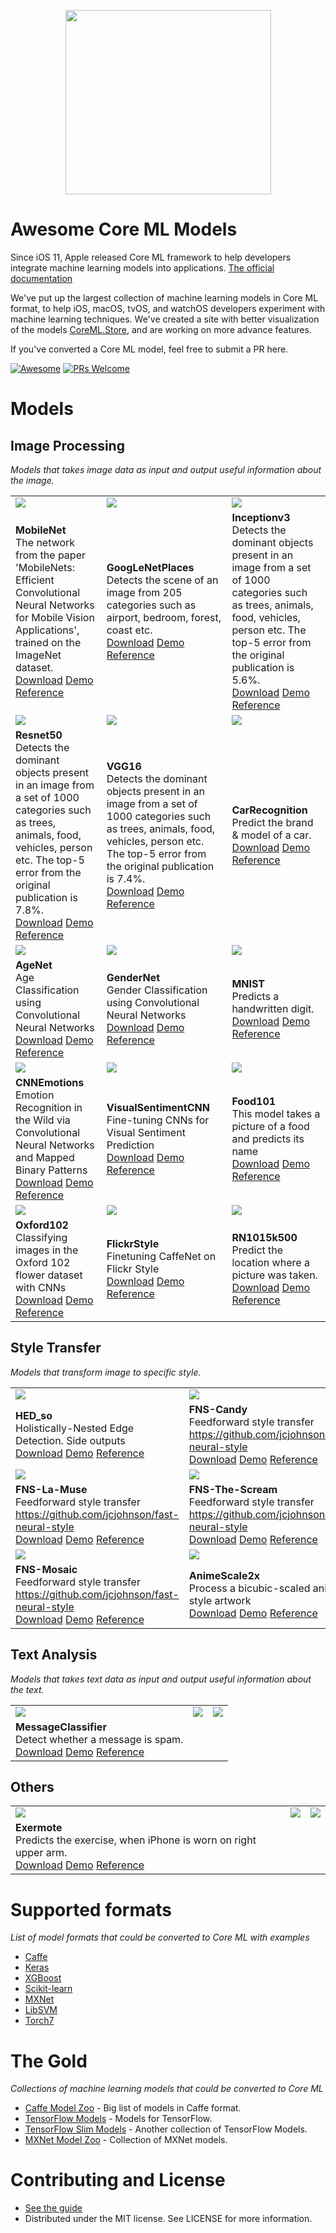 
<!--
Title: Awesome Core ML Models
Description: A curated list of machine learning models in Core ML format.
Author: Kedan Li
-->
<p align="center">
<img src="images/coreml.png" width="329" height="295"/>
</p>

# Awesome Core ML Models

Since iOS 11, Apple released Core ML framework to help developers integrate machine learning models into applications. [The official documentation](https://developer.apple.com/documentation/coreml)

We've put up the largest collection of machine learning models in Core ML format, to help  iOS, macOS, tvOS, and watchOS developers experiment with machine learning techniques. We've created a site with better visualization of the models [CoreML.Store](https://coreml.store), and are working on more advance features.

If you've converted a Core ML model, feel free to submit a PR here.

[![Awesome](https://cdn.rawgit.com/sindresorhus/awesome/d7305f38d29fed78fa85652e3a63e154dd8e8829/media/badge.svg)](https://github.com/sindresorhus/awesome)
[![PRs Welcome](https://img.shields.io/badge/PRs-welcome-brightgreen.svg)](http://makeapullrequest.com)

# Models

## Image Processing
*Models that takes image data as input and output useful information about the image.*

| | | |
|-|-|-|
|[<img src="https://s3-us-west-2.amazonaws.com/coreml-assets/cover_MobileNet.jpg">](https://coreml.store/mobilenet)|[<img src="https://s3-us-west-2.amazonaws.com/coreml-assets/cover_GoogLeNetPlaces.jpg">](https://coreml.store/googlenetplaces)|[<img src="https://s3-us-west-2.amazonaws.com/coreml-assets/cover_Inceptionv3.jpg">](https://coreml.store/inceptionv3)|
|<b>MobileNet</b><br />The network from the paper \'MobileNets: Efficient Convolutional Neural Networks for Mobile Vision Applications\', trained on the ImageNet dataset.<br />[Download](https://coreml.store/mobilenet?download) [Demo](https://github.com/hollance/MobileNet-CoreML) [Reference](https://arxiv.org/abs/1704.04861)|<b>GoogLeNetPlaces</b><br />Detects the scene of an image from 205 categories such as airport, bedroom, forest, coast etc.<br />[Download](https://coreml.store/googlenetplaces?download) [Demo](https://github.com/chenyi1989/CoreMLDemo) [Reference](http://places.csail.mit.edu/index.html)|<b>Inceptionv3</b><br />Detects the dominant objects present in an image from a set of 1000 categories such as trees, animals, food, vehicles, person etc. The top-5 error from the original publication is 5.6%.<br />[Download](https://coreml.store/inceptionv3?download) [Demo](https://github.com/yulingtianxia/Core-ML-Sample/) [Reference](https://arxiv.org/abs/1512.00567)|
|[<img src="https://s3-us-west-2.amazonaws.com/coreml-assets/cover_Resnet50.jpg">](https://coreml.store/resnet50)|[<img src="https://s3-us-west-2.amazonaws.com/coreml-assets/cover_VGG16.jpg">](https://coreml.store/vgg16)|[<img src="https://s3-us-west-2.amazonaws.com/coreml-assets/cover_CarRecognition.jpg">](https://coreml.store/carrecognition)|
|<b>Resnet50</b><br />Detects the dominant objects present in an image from a set of 1000 categories such as trees, animals, food, vehicles, person etc. The top-5 error from the original publication is 7.8%.<br />[Download](https://coreml.store/resnet50?download) [Demo](https://github.com/atomic14/VisionCoreMLSample) [Reference](https://arxiv.org/abs/1512.03385)|<b>VGG16</b><br />Detects the dominant objects present in an image from a set of 1000 categories such as trees, animals, food, vehicles, person etc. The top-5 error from the original publication is 7.4%.<br />[Download](https://coreml.store/vgg16?download) [Demo](https://github.com/alaphao/CoreMLExample) [Reference](https://arxiv.org/abs/1409.1556)|<b>CarRecognition</b><br />Predict the brand & model of a car.<br />[Download](https://coreml.store/carrecognition?download) [Demo](https://github.com/likedan/Core-ML-Car-Recognition) [Reference](http://mmlab.ie.cuhk.edu.hk/datasets/comp_cars/index.html)|
|[<img src="https://s3-us-west-2.amazonaws.com/coreml-assets/cover_AgeNet.jpg">](https://coreml.store/agenet)|[<img src="https://s3-us-west-2.amazonaws.com/coreml-assets/cover_GenderNet.jpg">](https://coreml.store/gendernet)|[<img src="https://s3-us-west-2.amazonaws.com/coreml-assets/cover_MNIST.jpg">](https://coreml.store/mnist)|
|<b>AgeNet</b><br />Age Classification using Convolutional Neural Networks<br />[Download](https://coreml.store/agenet?download) [Demo](https://github.com/cocoa-ai/FacesVisionDemo) [Reference](http://www.openu.ac.il/home/hassner/projects/cnn_agegender/)|<b>GenderNet</b><br />Gender Classification using Convolutional Neural Networks<br />[Download](https://coreml.store/gendernet?download) [Demo](https://github.com/cocoa-ai/FacesVisionDemo) [Reference](http://www.openu.ac.il/home/hassner/projects/cnn_agegender/)|<b>MNIST</b><br />Predicts a handwritten digit.<br />[Download](https://coreml.store/mnist?download) [Demo](https://github.com/ph1ps/MNIST-CoreML) [Reference](http://yann.lecun.com/exdb/mnist/)|
|[<img src="https://s3-us-west-2.amazonaws.com/coreml-assets/cover_CNNEmotions.jpg">](https://coreml.store/cnnemotions)|[<img src="https://s3-us-west-2.amazonaws.com/coreml-assets/cover_VisualSentimentCNN.jpg">](https://coreml.store/visualsentimentcnn)|[<img src="https://s3-us-west-2.amazonaws.com/coreml-assets/cover_Food101.jpg">](https://coreml.store/food101)|
|<b>CNNEmotions</b><br />Emotion Recognition in the Wild via Convolutional Neural Networks and Mapped Binary Patterns<br />[Download](https://coreml.store/cnnemotions?download) [Demo](https://github.com/cocoa-ai/FacesVisionDemo) [Reference](http://www.openu.ac.il/home/hassner/projects/cnn_emotions/)|<b>VisualSentimentCNN</b><br />Fine-tuning CNNs for Visual Sentiment Prediction<br />[Download](https://coreml.store/visualsentimentcnn?download) [Demo](https://github.com/cocoa-ai/SentimentVisionDemo) [Reference](http://www.sciencedirect.com/science/article/pii/S0262885617300355?via%3Dihub)|<b>Food101</b><br />This model takes a picture of a food and predicts its name<br />[Download](https://coreml.store/food101?download) [Demo](https://github.com/ph1ps/Food101-CoreML) [Reference](http://visiir.lip6.fr/explore)|
|[<img src="https://s3-us-west-2.amazonaws.com/coreml-assets/cover_Oxford102.jpg">](https://coreml.store/oxford102)|[<img src="https://s3-us-west-2.amazonaws.com/coreml-assets/cover_FlickrStyle.jpg">](https://coreml.store/flickrstyle)|[<img src="https://s3-us-west-2.amazonaws.com/coreml-assets/cover_RN1015k500.jpg">](https://coreml.store/rn1015k500)|
|<b>Oxford102</b><br />Classifying images in the Oxford 102 flower dataset with CNNs<br />[Download](https://coreml.store/oxford102?download) [Demo](https://github.com/cocoa-ai/FlowersVisionDemo) [Reference](http://jimgoo.com/flower-power/)|<b>FlickrStyle</b><br />Finetuning CaffeNet on Flickr Style<br />[Download](https://coreml.store/flickrstyle?download) [Demo](https://github.com/cocoa-ai/StylesVisionDemo) [Reference](http://sergeykarayev.com/files/1311.3715v3.pdf)|<b>RN1015k500</b><br />Predict the location where a picture was taken.<br />[Download](https://coreml.store/rn1015k500?download) [Demo](https://github.com/awslabs/MXNet2CoreML_iOS_sample_app) [Reference](https://aws.amazon.com/blogs/ai/estimating-the-location-of-images-using-mxnet-and-multimedia-commons-dataset-on-aws-ec2)|

## Style Transfer
*Models that transform image to specific style.*

| | | |
|-|-|-|
|[<img src="https://s3-us-west-2.amazonaws.com/coreml-assets/cover_HED_so.jpg">](https://coreml.store/hed_so)|[<img src="https://s3-us-west-2.amazonaws.com/coreml-assets/cover_FNS-Candy.jpg">](https://coreml.store/fns-candy)|[<img src="https://s3-us-west-2.amazonaws.com/coreml-assets/cover_FNS-Feathers.jpg">](https://coreml.store/fns-feathers)|
|<b>HED_so</b><br />Holistically-Nested Edge Detection. Side outputs<br />[Download](https://coreml.store/hed_so?download) [Demo](https://github.com/s1ddok/HED-CoreML) [Reference](http://dl.acm.org/citation.cfm?id=2654889)|<b>FNS-Candy</b><br />Feedforward style transfer https://github.com/jcjohnson/fast-neural-style<br />[Download](https://coreml.store/fns-candy?download) [Demo](https://github.com/prisma-ai/torch2coreml) [Reference](http://cs.stanford.edu/people/jcjohns/eccv16/)|<b>FNS-Feathers</b><br />Feedforward style transfer https://github.com/jcjohnson/fast-neural-style<br />[Download](https://coreml.store/fns-feathers?download) [Demo](https://github.com/prisma-ai/torch2coreml) [Reference](http://cs.stanford.edu/people/jcjohns/eccv16/)|
|[<img src="https://s3-us-west-2.amazonaws.com/coreml-assets/cover_FNS-La-Muse.jpg">](https://coreml.store/fns-la-muse)|[<img src="https://s3-us-west-2.amazonaws.com/coreml-assets/cover_FNS-The-Scream.jpg">](https://coreml.store/fns-the-scream)|[<img src="https://s3-us-west-2.amazonaws.com/coreml-assets/cover_FNS-Udnie.jpg">](https://coreml.store/fns-udnie)|
|<b>FNS-La-Muse</b><br />Feedforward style transfer https://github.com/jcjohnson/fast-neural-style<br />[Download](https://coreml.store/fns-la-muse?download) [Demo](https://github.com/prisma-ai/torch2coreml) [Reference](http://cs.stanford.edu/people/jcjohns/eccv16/)|<b>FNS-The-Scream</b><br />Feedforward style transfer https://github.com/jcjohnson/fast-neural-style<br />[Download](https://coreml.store/fns-the-scream?download) [Demo](https://github.com/prisma-ai/torch2coreml) [Reference](http://cs.stanford.edu/people/jcjohns/eccv16/)|<b>FNS-Udnie</b><br />Feedforward style transfer https://github.com/jcjohnson/fast-neural-style<br />[Download](https://coreml.store/fns-udnie?download) [Demo](https://github.com/prisma-ai/torch2coreml) [Reference](http://cs.stanford.edu/people/jcjohns/eccv16/)|
|[<img src="https://s3-us-west-2.amazonaws.com/coreml-assets/cover_FNS-Mosaic.jpg">](https://coreml.store/fns-mosaic)|[<img src="https://s3-us-west-2.amazonaws.com/coreml-assets/cover_AnimeScale2x.jpg">](https://coreml.store/animescale2x)|[<img src="http://via.placeholder.com/552x486/fafafa/dddddd/?text=great%20model%20to%20come">](https://coreml.store)|
|<b>FNS-Mosaic</b><br />Feedforward style transfer https://github.com/jcjohnson/fast-neural-style<br />[Download](https://coreml.store/fns-mosaic?download) [Demo](https://github.com/prisma-ai/torch2coreml) [Reference](http://cs.stanford.edu/people/jcjohns/eccv16/)|<b>AnimeScale2x</b><br />Process a bicubic-scaled anime-style artwork<br />[Download](https://coreml.store/animescale2x?download) [Demo](https://github.com/imxieyi/waifu2x-ios) [Reference](https://arxiv.org/abs/1501.00092)||

## Text Analysis
*Models that takes text data as input and output useful information about the text.*

| | | |
|-|-|-|
|[<img src="https://s3-us-west-2.amazonaws.com/coreml-assets/cover_MessageClassifier.jpg">](https://coreml.store/messageclassifier)|[<img src="http://via.placeholder.com/552x486/fafafa/dddddd/?text=great%20model%20to%20come">](https://coreml.store)|[<img src="http://via.placeholder.com/552x486/fafafa/dddddd/?text=great%20model%20to%20come">](https://coreml.store)|
|<b>MessageClassifier</b><br />Detect whether a message is spam.<br />[Download](https://coreml.store/messageclassifier?download) [Demo](https://github.com/gkswamy98/imessage-spam-detection/tree/master) [Reference](http://www.dt.fee.unicamp.br/~tiago/smsspamcollection/)|||

## Others

| | | |
|-|-|-|
|[<img src="https://s3-us-west-2.amazonaws.com/coreml-assets/cover_Exermote.jpg">](https://coreml.store/exermote)|[<img src="http://via.placeholder.com/552x486/fafafa/dddddd/?text=great%20model%20to%20come">](https://coreml.store)|[<img src="http://via.placeholder.com/552x486/fafafa/dddddd/?text=great%20model%20to%20come">](https://coreml.store)|
|<b>Exermote</b><br />Predicts the exercise, when iPhone is worn on right upper arm.<br />[Download](https://coreml.store/exermote?download) [Demo](https://github.com/Lausbert/Exermote/tree/master/ExermoteInference) [Reference](http://lausbert.com/2017/08/03/exermote/)|||


# Supported formats
*List of model formats that could be converted to Core ML with examples*
* [Caffe](https://apple.github.io/coremltools/generated/coremltools.converters.caffe.convert.html)
* [Keras](https://apple.github.io/coremltools/generated/coremltools.converters.keras.convert.html)
* [XGBoost](https://apple.github.io/coremltools/generated/coremltools.converters.xgboost.convert.html)
* [Scikit-learn](https://apple.github.io/coremltools/generated/coremltools.converters.sklearn.convert.html)
* [MXNet](https://aws.amazon.com/blogs/ai/bring-machine-learning-to-ios-apps-using-apache-mxnet-and-apple-core-ml/)
* [LibSVM](https://apple.github.io/coremltools/generated/coremltools.converters.libsvm.convert.html)
* [Torch7](https://github.com/prisma-ai/torch2coreml)

# The Gold
*Collections of machine learning models that could be converted to Core ML*

* [Caffe Model Zoo](https://github.com/BVLC/caffe/wiki/Model-Zoo) - Big list of models in Caffe format.
* [TensorFlow Models](https://github.com/tensorflow/models) - Models for TensorFlow.
* [TensorFlow Slim Models](https://github.com/tensorflow/models/blob/master/slim/README.md) - Another collection of TensorFlow Models.
* [MXNet Model Zoo](https://mxnet.incubator.apache.org/model_zoo/) - Collection of MXNet models.

# Contributing and License
* [See the guide](https://github.com/likedan/Awesome-CoreML-Models/blob/master/.github/CONTRIBUTING.md)
* Distributed under the MIT license. See LICENSE for more information.

